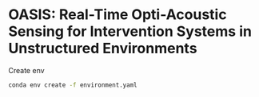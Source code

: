# OASIS: Real-Time Opti-Acoustic Sensing for Intervention Systems in Unstructured Environments


Create env

```bash
conda env create -f environment.yaml
```
